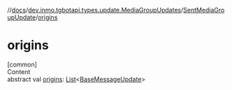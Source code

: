 //[docs](../../../index.md)/[dev.inmo.tgbotapi.types.update.MediaGroupUpdates](../index.md)/[SentMediaGroupUpdate](index.md)/[origins](origins.md)



# origins  
[common]  
Content  
abstract val [origins](origins.md): [List](https://kotlinlang.org/api/latest/jvm/stdlib/kotlin.collections/-list/index.html)<[BaseMessageUpdate](../../dev.inmo.tgbotapi.types.update.abstracts/-base-message-update/index.md)>  



